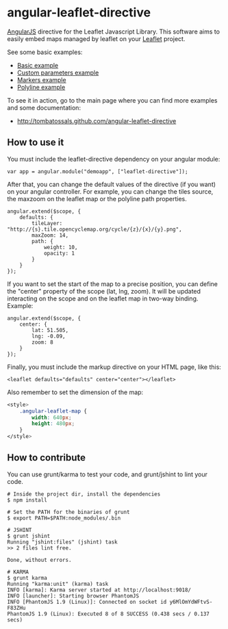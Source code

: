 # angular-leaflet-directive

[AngularJS](http://angularjs.org/) directive for the Leaflet Javascript Library. This software aims to
easily embed maps managed by leaflet on your [Leaflet](http://leaflet.cloudmade.com) project.

See some basic examples:

* [Basic example](http://tombatossals.github.io/angular-leaflet-directive/examples/simple-example.html)
* [Custom parameters example](http://tombatossals.github.io/angular-leaflet-directive/examples/custom-parameters-example.html)
* [Markers example](http://tombatossals.github.io/angular-leaflet-directive/examples/markers-example.html)
* [Polyline example](http://tombatossals.github.io/angular-leaflet-directive/examples/path-example.html)


To see it in action, go to the main page where you can find more examples and some documentation:

 * http://tombatossals.github.com/angular-leaflet-directive


## How to use it

You must include the leaflet-directive dependency on your angular module:
```
var app = angular.module("demoapp", ["leaflet-directive"]);
```

After that, you can change the default values of the directive (if you want) on
your angular controller. For example, you can change the tiles source, the
maxzoom on the leaflet map or the polyline path properties.

```
angular.extend($scope, {
    defaults: {
        tileLayer: "http://{s}.tile.opencyclemap.org/cycle/{z}/{x}/{y}.png",
        maxZoom: 14,
        path: {
            weight: 10,
            opacity: 1
        }
    }
});
```

If you want to set the start of the map to a precise position, you can define
the "center" property of the scope (lat, lng, zoom). It will be updated
interacting on the scope and on the leaflet map in two-way binding. Example:
```
angular.extend($scope, {
    center: {
        lat: 51.505,
        lng: -0.09,
        zoom: 8
    }
});

```

Finally, you must include the markup directive on your HTML page, like this:
```
<leaflet defaults="defaults" center="center"></leaflet>
```

Also remember to set the dimension of the map:
```css
<style>
    .angular-leaflet-map {
        width: 640px;
        height: 480px;
    }
</style>
```


## How to contribute

You can use grunt/karma to test your code, and grunt/jshint to lint your code.

```
# Inside the project dir, install the dependencies
$ npm install

# Set the PATH for the binaries of grunt
$ export PATH=$PATH:node_modules/.bin

# JSHINT
$ grunt jshint
Running "jshint:files" (jshint) task
>> 2 files lint free.

Done, without errors.

# KARMA
$ grunt karma
Running "karma:unit" (karma) task
INFO [karma]: Karma server started at http://localhost:9018/
INFO [launcher]: Starting browser PhantomJS
INFO [PhantomJS 1.9 (Linux)]: Connected on socket id y6MlOmYdWFtvS-F83ZHu
PhantomJS 1.9 (Linux): Executed 8 of 8 SUCCESS (0.438 secs / 0.137 secs)
